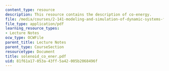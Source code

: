 ```yaml
---
content_type: resource
description: This resource contains the description of co-energy.
file: /media/courses/2-141-modeling-and-simulation-of-dynamic-systems-fall-2006/81f61a17053a43ff5a42005b2068496f_solenoid_co_ener.pdf
file_type: application/pdf
learning_resource_types:
- Lecture Notes
ocw_type: OCWFile
parent_title: Lecture Notes
parent_type: CourseSection
resourcetype: Document
title: solenoid_co_ener.pdf
uid: 81f61a17-053a-43ff-5a42-005b2068496f
---
```

